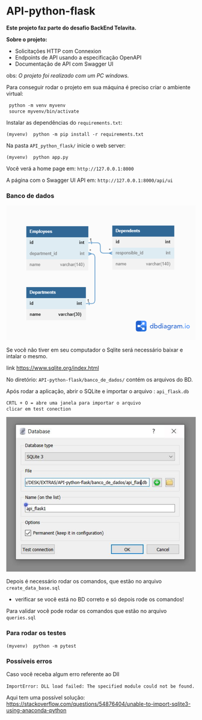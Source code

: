 # API-python-flask

**Este projeto faz parte do desafio BackEnd Telavita.**

**Sobre o projeto:**
- Solicitações HTTP com Connexion
- Endpoints de API usando a especificação OpenAPI
- Documentação de API com Swagger UI

obs: _O projeto foi realizado com um PC windows._


Para conseguir rodar o projeto em sua máquina é preciso criar o ambiente virtual:

```console
 python -m venv myvenv
 source myvenv/bin/activate
```

Instalar as dependências do  `requirements.txt`:

```console
(myvenv)  python -m pip install -r requirements.txt
```

Na pasta `API_python_flask/`  inicie o web server:

```console
(myvenv)  python app.py 
```

Você verá a  home page em: `http://127.0.0.1:8000`

A página com o  Swagger UI API em: `http://127.0.0.1:8000/api/ui`

### Banco de dados

![painel](imgs\BD.png )

Se você não tiver em seu computador o Sqlite será necessário baixar e intalar o mesmo.

link https://www.sqlite.org/index.html

No diretório: `API-python-flask/banco_de_dados/` contém os arquivos do BD.

Após rodar a aplicação, abrir o  SQLite e importar o arquivo : `api_flask.db`

````
CRTL + O = abre uma janela para importar o arquivo 
clicar em test conection 
````
![painel](imgs\painel1.JPG )


Depois é necessário rodar os comandos, que estão no arquivo `create_data_base.sql`
- verificar se você está no BD correto e só depois rode os comandos!

Para validar você pode rodar os comandos que estão no arquivo `queries.sql`

### Para rodar os testes
````console
(myvenv)  python -m pytest 
````


### Possíveis erros

Caso  você receba algum erro referente ao Dll

``ImportError: DLL load failed: The specified module could not be found.``

Aqui tem uma possível solução:
https://stackoverflow.com/questions/54876404/unable-to-import-sqlite3-using-anaconda-python
